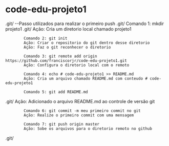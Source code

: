 # code-edu-projeto1
.git/  --Passo utilizados para realizar o primeiro push
.git/    Comando 1: mkdir projeto1
.git/    Ação: Cria um diretorio local chamado projeto1

            Comando 2: git init 
            Ação: Criar o repositorio do git dentro desse diretorio
            Ação: Faz o git reconhecer o diretorio 
            
            Comando 3: git remote add origin https://github.com/franciscorjr/code-edu-projeto1.git
            Ação: Configura o diretorio local com o remoto

            Comando 4: echo # code-edu-projeto1 >> README.md
            Ação: Cria um arquivo chamado README.md com conteudo # code-edu-projeto1

            Comando 5: git add README.md
.git/    Ação: Adicionado o arquivo README.md ao controle de versão git

            Comando 6: git commit -m meu primeiro commit no git
            Ação: Realize o primeiro commit com uma mensagem

            Comando 7: git push origin master
            Ação: Sobe os arquivos para o diretorio remoto no github
.git/

